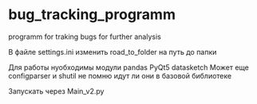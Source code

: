 # bug_tracking_programm
programm for traking bugs for further analysis


В файле settings.ini изменить road_to_folder на путь до папки

Для работы нуобходимы модули 
pandas
PyQt5
datasketch
Может еще configparser и shutil не помню идут ли они в базовой библиотеке

Запускать через Main_v2.py
